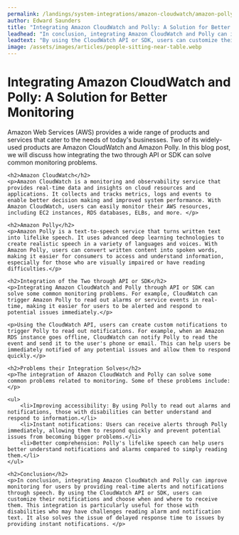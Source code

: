 ```yaml
---
permalink: /landings/system-integrations/amazon-cloudwatch/amazon-polly
author: Edward Saunders
title: "Integrating Amazon CloudWatch and Polly: A Solution for Better Monitoring"
leadhead: "In conclusion, integrating Amazon CloudWatch and Polly can improve monitoring for users by providing real-time alerts and notifications through speech"
leadtext: "By using the CloudWatch API or SDK, users can customize their notifications and choose when and where to receive them. This integration is particularly useful for those with disabilities who may have challenges reading alarm and notification text. It also solves the issue of delayed response time to issues by providing instant notifications."
image: /assets/images/articles/people-sitting-near-table.webp
---
```

<div class="arttext">	<h1>Integrating Amazon CloudWatch and Polly: A Solution for Better Monitoring</h1>
	<p>Amazon Web Services (AWS) provides a wide range of products and services that cater to the needs of today's businesses. Two of its widely-used products are Amazon CloudWatch and Amazon Polly. In this blog post, we will discuss how integrating the two through API or SDK can solve common monitoring problems.</p>

	<h2>Amazon CloudWatch</h2>
	<p>Amazon CloudWatch is a monitoring and observability service that provides real-time data and insights on cloud resources and applications. It collects and tracks metrics, logs and events to enable better decision making and improved system performance. With Amazon CloudWatch, users can easily monitor their AWS resources, including EC2 instances, RDS databases, ELBs, and more. </p>

	<h2>Amazon Polly</h2>
	<p>Amazon Polly is a text-to-speech service that turns written text into lifelike speech. It uses advanced deep learning technologies to create realistic speech in a variety of languages and voices. With Amazon Polly, users can convert written content into spoken words, making it easier for consumers to access and understand information, especially for those who are visually impaired or have reading difficulties.</p>

	<h2>Integration of the Two through API or SDK</h2>
	<p>Integrating Amazon CloudWatch and Polly through API or SDK can solve some common monitoring problems. For example, CloudWatch can trigger Amazon Polly to read out alarms or service events in real-time, making it easier for users to be alerted and respond to potential issues immediately.</p>

	<p>Using the CloudWatch API, users can create custom notifications to trigger Polly to read out notifications. For example, when an Amazon RDS instance goes offline, CloudWatch can notify Polly to read the event and send it to the user's phone or email. This can help users be immediately notified of any potential issues and allow them to respond quickly.</p>

	<h2>Problems their Integration Solves</h2>
	<p>The integration of Amazon CloudWatch and Polly can solve some common problems related to monitoring. Some of these problems include:</p>

	<ul>
		<li>Improving accessibility: By using Polly to read out alarms and notifications, those with disabilities can better understand and respond to information.</li>
		<li>Instant notifications: Users can receive alerts through Polly immediately, allowing them to respond quickly and prevent potential issues from becoming bigger problems.</li>
		<li>Better comprehension: Polly's lifelike speech can help users better understand notifications and alarms compared to simply reading them.</li>
	</ul>

	<h2>Conclusion</h2>
	<p>In conclusion, integrating Amazon CloudWatch and Polly can improve monitoring for users by providing real-time alerts and notifications through speech. By using the CloudWatch API or SDK, users can customize their notifications and choose when and where to receive them. This integration is particularly useful for those with disabilities who may have challenges reading alarm and notification text. It also solves the issue of delayed response time to issues by providing instant notifications. </p>
</div>